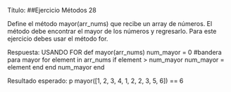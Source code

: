 Título:
##Ejercicio Métodos 28

Define el método mayor(arr_nums) que recibe un array de números. El método debe encontrar el mayor de los números y regresarlo. Para este ejercicio debes usar el método for.

Respuesta: 
USANDO FOR
def mayor(arr_nums)
    num_mayor = 0 #bandera para mayor
    for element in arr_nums
        if element > num_mayor 
            num_mayor = element
        end
    end
    num_mayor
end

Resultado esperado:
p mayor([1, 2, 3, 4, 1, 2, 2, 3, 5, 6]) == 6

